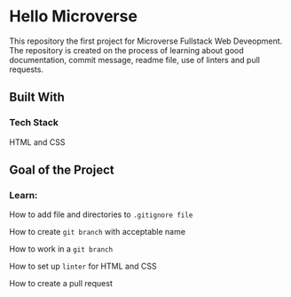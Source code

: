 # Hello Microverse
This repository the first project for Microverse Fullstack Web Deveopment. The repository is created on the process of learning about good documentation, commit message, readme file, use of linters and pull requests. 
## Built With
### Tech Stack
HTML and CSS
## Goal of the Project
### Learn:
How to add file and directories to `.gitignore file`

How to create `git branch` with acceptable name

How to work in a `git branch`

How to set up `linter` for HTML and CSS

How to create a pull request

